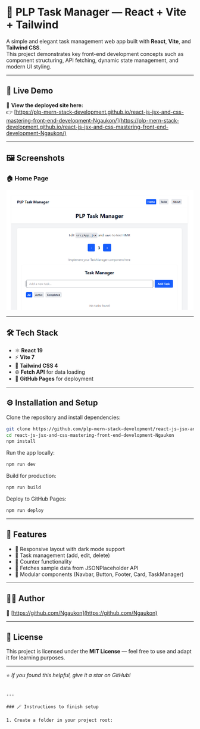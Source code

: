 # 🧩 PLP Task Manager — React + Vite + Tailwind

A simple and elegant task management web app built with **React**, **Vite**, and **Tailwind CSS**.  
This project demonstrates key front-end development concepts such as component structuring, API fetching, dynamic state management, and modern UI styling.

---

## 🚀 Live Demo

🔗 **View the deployed site here:**  
👉 [https://plp-mern-stack-development.github.io/react-js-jsx-and-css-mastering-front-end-development-Ngaukon/](https://plp-mern-stack-development.github.io/react-js-jsx-and-css-mastering-front-end-development-Ngaukon/)

---

## 🖼️ Screenshots

### 🏠 Home Page
![App Screenshot](./screenshots/reactapp.png)



---

## 🛠️ Tech Stack

- ⚛️ **React 19**
- ⚡ **Vite 7**
- 🎨 **Tailwind CSS 4**
- 🌐 **Fetch API** for data loading
- 🚀 **GitHub Pages** for deployment

---

## ⚙️ Installation and Setup

Clone the repository and install dependencies:

```bash
git clone https://github.com/plp-mern-stack-development/react-js-jsx-and-css-mastering-front-end-development-Ngaukon.git
cd react-js-jsx-and-css-mastering-front-end-development-Ngaukon
npm install
````

Run the app locally:

```bash
npm run dev
```

Build for production:

```bash
npm run build
```

Deploy to GitHub Pages:

```bash
npm run deploy
```

---

## 🧠 Features

* 🔹 Responsive layout with dark mode support
* 🔹 Task management (add, edit, delete)
* 🔹 Counter functionality
* 🔹 Fetches sample data from JSONPlaceholder API
* 🔹 Modular components (Navbar, Button, Footer, Card, TaskManager)

---

## 👨‍💻 Author
💼 [https://github.com/Ngaukon](https://github.com/Ngaukon)

---

## 📄 License

This project is licensed under the **MIT License** — feel free to use and adapt it for learning purposes.

---

⭐ *If you found this helpful, give it a star on GitHub!*

```

---

### 🪄 Instructions to finish setup

1. Create a folder in your project root:
```